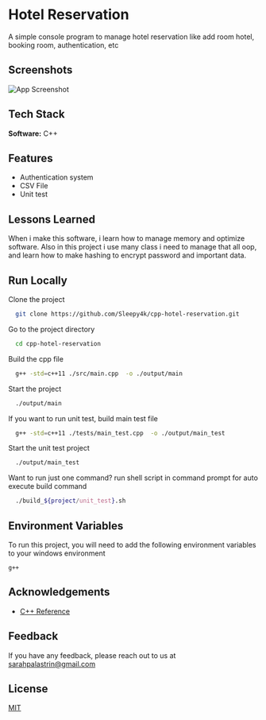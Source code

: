 # Hotel Reservation

A simple console program to manage hotel reservation like add room hotel, booking room, authentication, etc

## Screenshots  

![App Screenshot](https://cdn.discordapp.com/attachments/790590809169723392/1159652160657698866/image.png?ex=6531cd3c&is=651f583c&hm=2d2d2bed9d3baaa2b5646f49df8f7e33372ef3b0a3bea57bf54128347bbc86ef&)

## Tech Stack  

**Software:** C++

## Features  

- Authentication system
- CSV File
- Unit test

## Lessons Learned  

When i make this software, i learn how to manage memory and optimize software.
Also in this project i use many class i need to manage that all oop,
and learn how to make hashing to encrypt password and important data.

## Run Locally  

Clone the project  

~~~bash  
  git clone https://github.com/Sleepy4k/cpp-hotel-reservation.git
~~~

Go to the project directory  

~~~bash  
  cd cpp-hotel-reservation
~~~

Build the cpp file

~~~bash  
  g++ -std=c++11 ./src/main.cpp  -o ./output/main
~~~

Start the project

~~~bash  
  ./output/main
~~~

If you want to run unit test, build main test file

~~~bash  
  g++ -std=c++11 ./tests/main_test.cpp  -o ./output/main_test
~~~

Start the unit test project

~~~bash  
  ./output/main_test
~~~

Want to run just one command?
run shell script in command prompt for auto execute build command

~~~bash  
  ./build_${project/unit_test}.sh
~~~

## Environment Variables  

To run this project, you will need to add the following environment variables to your windows environment

`g++`

## Acknowledgements  

- [C++ Reference](https://cplusplus.com/reference)

## Feedback  

If you have any feedback, please reach out to us at <sarahpalastrin@gmail.com>

## License  

[MIT](https://github.com/Sleepy4k/cpp-hotel-reservation.git/blob/main/LICENSE)
